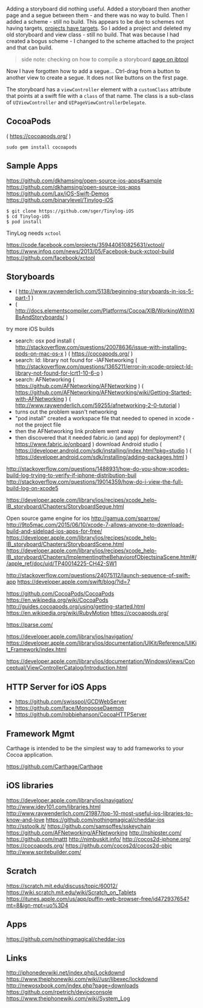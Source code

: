 
<!--
-->

Adding a storyboard did nothing useful.
Added a storyboard then another page and a segue between them - and there was no way to build.
Then I added a scheme - still no build.  This appears to be due to schemes not having targets,
[projects have targets]( http://stackoverflow.com/questions/14172953/how-do-i-add-a-target-to-a-test-scheme ).
So I added a project and deleted my old storyboard and view class - still no build.
That was because I had created a bogus scheme - I changed to the scheme attached
to the project and that can build.

> side note: checking on how to compile a storyboard
> [page on ibtool]( http://stackoverflow.com/questions/14172953/how-do-i-add-a-target-to-a-test-scheme )

Now I have forgotten how to add a segue...
Ctrl-drag from a button to another view to create a segue.
It does not like buttons on the first page.

The storyboard has a `viewController` element with a `customClass` attribute
that points at a swift file with a `class` of that name.
The class is a sub-class of `UIViewController` and `UIPageViewControllerDelegate`.

CocoaPods
---------

( https://cocoapods.org/ )

```
sudo gem install cocoapods
```

Sample Apps
-----------

https://github.com/dkhamsing/open-source-ios-apps#sample
https://github.com/dkhamsing/open-source-ios-apps
https://github.com/Lax/iOS-Swift-Demos
https://github.com/binarylevel/Tinylog-iOS

```
$ git clone https://github.com/sger/Tinylog-iOS
$ cd Tinylog-iOS
$ pod install
```

TinyLog needs `xctool`

https://code.facebook.com/projects/359440610825631/xctool/
https://www.infoq.com/news/2013/05/Facebook-buck-xctool-build
https://github.com/facebook/xctool


Storyboards
----------

 * ( http://www.raywenderlich.com/5138/beginning-storyboards-in-ios-5-part-1 )
 * ( http://docs.elementscompiler.com/Platforms/Cocoa/XIB/WorkingWithXIBsAndStoryboards/ )


try more iOS builds
 * search: osx pod install
   ( http://stackoverflow.com/questions/20078636/issue-with-installing-pods-on-mac-os-x )
   ( https://cocoapods.org/ )
 * search: ld: library not found for -lAFNetworking
   ( http://stackoverflow.com/questions/1365211/error-in-xcode-project-ld-library-not-found-for-lcrt1-10-6-o )
 * search: AFNetworking
   ( https://github.com/AFNetworking/AFNetworking )
   ( https://github.com/AFNetworking/AFNetworking/wiki/Getting-Started-with-AFNetworking )
   ( http://www.raywenderlich.com/59255/afnetworking-2-0-tutorial )
 * turns out the problem wasn't networking
 * "pod install" created a workspace file that needed to opened in xcode - not the project file
 * then the AFNetworking link problem went away
 * then discovered that it needed fabric.io (and app) for deployment?
   ( https://www.fabric.io/onboard )
download Android studio
   ( https://developer.android.com/sdk/installing/index.html?pkg=studio )
   ( https://developer.android.com/sdk/installing/adding-packages.html )

http://stackoverflow.com/questions/1488931/how-do-you-show-xcodes-build-log-trying-to-verify-if-iphone-distribution-buil
http://stackoverflow.com/questions/19014359/how-do-i-view-the-full-build-log-on-xcode5


https://developer.apple.com/library/ios/recipes/xcode_help-IB_storyboard/Chapters/StoryboardSegue.html

Open source game engine for ios
http://gamua.com/sparrow/
http://9to5mac.com/2015/06/10/xcode-7-allows-anyone-to-download-build-and-sideload-ios-apps-for-free/
https://developer.apple.com/library/ios/recipes/xcode_help-IB_storyboard/Chapters/StoryboardScene.html
https://developer.apple.com/library/ios/recipes/xcode_help-IB_storyboard/Chapters/ImplementingtheBehaviorofObjectsinaScene.html#//apple_ref/doc/uid/TP40014225-CH42-SW1

http://stackoverflow.com/questions/24075112/launch-sequence-of-swift-app
https://developer.apple.com/swift/blog/?id=7

https://github.com/CocoaPods/CocoaPods
https://en.wikipedia.org/wiki/CocoaPods
http://guides.cocoapods.org/using/getting-started.html
https://en.wikipedia.org/wiki/RubyMotion
https://cocoapods.org/


https://parse.com/


https://developer.apple.com/library/ios/navigation/
https://developer.apple.com/library/ios/documentation/UIKit/Reference/UIKit_Framework/index.html

https://developer.apple.com/library/ios/documentation/WindowsViews/Conceptual/ViewControllerCatalog/Introduction.html


HTTP Server for iOS Apps
------------------------

 * <https://github.com/swisspol/GCDWebServer>
 * <https://github.com/face/MongooseDaemon>
 * <https://github.com/robbiehanson/CocoaHTTPServer>

Framework Mgmt
---------------

Carthage is intended to be the simplest way to add frameworks to
your Cocoa application.

https://github.com/Carthage/Carthage

iOS libraries
--------------


https://developer.apple.com/library/ios/navigation/
http://www.idev101.com/libraries.html
http://www.raywenderlich.com/21987/top-10-most-useful-ios-libraries-to-know-and-love
https://github.com/nothingmagical/cheddar-ios
http://sstoolk.it/
https://github.com/samsoffes/sskeychain
https://github.com/AFNetworking/AFNetworking
http://nshipster.com/
https://github.com/mattt
http://nimbuskit.info/
http://cocos2d-iphone.org/
https://cocoapods.org/
https://github.com/cocos2d/cocos2d-objc
http://www.spritebuilder.com/

Scratch
--------

https://scratch.mit.edu/discuss/topic/60012/
https://wiki.scratch.mit.edu/wiki/Scratch_on_Tablets
https://itunes.apple.com/us/app/puffin-web-browser-free/id472937654?mt=8&ign-mpt=uo%3D4

Apps
----

https://github.com/nothingmagical/cheddar-ios

Links
------

http://iphonedevwiki.net/index.php/Lockdownd
https://www.theiphonewiki.com/wiki//usr/libexec/lockdownd
http://newosxbook.com/index.php?page=downloads
https://github.com/rpetrich/deviceconsole
https://www.theiphonewiki.com/wiki/System_Log

<!-- vim: set autoindent expandtab sw=4 syntax=markdown: -->
